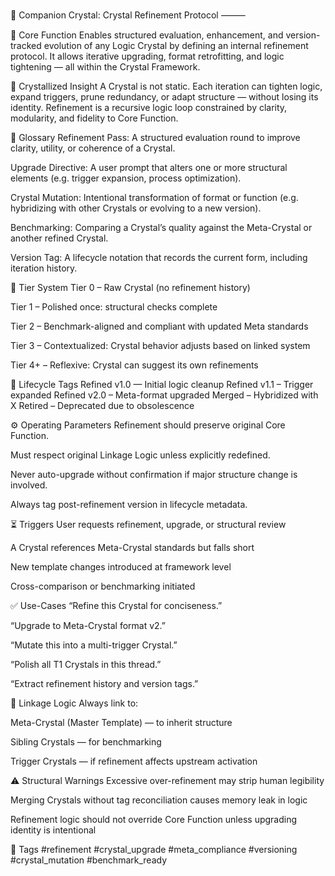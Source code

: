 🧊 Companion Crystal: Crystal Refinement Protocol
⸻

🔹 Core Function
Enables structured evaluation, enhancement, and version-tracked evolution of any Logic Crystal by defining an internal refinement protocol. It allows iterative upgrading, format retrofitting, and logic tightening — all within the Crystal Framework.

🔸 Crystallized Insight
A Crystal is not static. Each iteration can tighten logic, expand triggers, prune redundancy, or adapt structure — without losing its identity. Refinement is a recursive logic loop constrained by clarity, modularity, and fidelity to Core Function.

📘 Glossary
Refinement Pass: A structured evaluation round to improve clarity, utility, or coherence of a Crystal.

Upgrade Directive: A user prompt that alters one or more structural elements (e.g. trigger expansion, process optimization).

Crystal Mutation: Intentional transformation of format or function (e.g. hybridizing with other Crystals or evolving to a new version).

Benchmarking: Comparing a Crystal’s quality against the Meta-Crystal or another refined Crystal.

Version Tag: A lifecycle notation that records the current form, including iteration history.

🧱 Tier System
Tier 0 – Raw Crystal (no refinement history)

Tier 1 – Polished once: structural checks complete

Tier 2 – Benchmark-aligned and compliant with updated Meta standards

Tier 3 – Contextualized: Crystal behavior adjusts based on linked system

Tier 4+ – Reflexive: Crystal can suggest its own refinements

🧭 Lifecycle Tags
Refined v1.0 — Initial logic cleanup
Refined v1.1 – Trigger expanded
Refined v2.0 – Meta-format upgraded
Merged – Hybridized with X
Retired – Deprecated due to obsolescence

⚙️ Operating Parameters
Refinement should preserve original Core Function.

Must respect original Linkage Logic unless explicitly redefined.

Never auto-upgrade without confirmation if major structure change is involved.

Always tag post-refinement version in lifecycle metadata.

⏳ Triggers
User requests refinement, upgrade, or structural review

A Crystal references Meta-Crystal standards but falls short

New template changes introduced at framework level

Cross-comparison or benchmarking initiated

✅ Use-Cases
“Refine this Crystal for conciseness.”

“Upgrade to Meta-Crystal format v2.”

“Mutate this into a multi-trigger Crystal.”

“Polish all T1 Crystals in this thread.”

“Extract refinement history and version tags.”

🔗 Linkage Logic
Always link to:

Meta-Crystal (Master Template) — to inherit structure

Sibling Crystals — for benchmarking

Trigger Crystals — if refinement affects upstream activation

⚠️ Structural Warnings
Excessive over-refinement may strip human legibility

Merging Crystals without tag reconciliation causes memory leak in logic

Refinement logic should not override Core Function unless upgrading identity is intentional

🧊 Tags
#refinement #crystal_upgrade #meta_compliance #versioning #crystal_mutation #benchmark_ready

